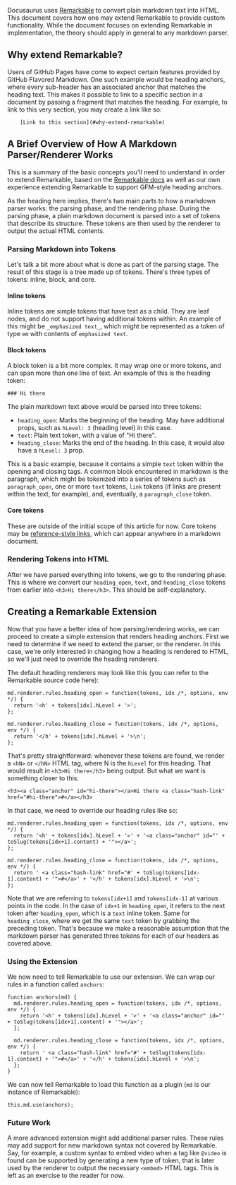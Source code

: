 Docusaurus uses [Remarkable](https://github.com/jonschlinkert/remarkable) to convert plain markdown text into HTML. This document covers how one may extend Remarkable to provide custom functionality. While the document focuses on extending Remarkable in implementation, the theory should apply in general to any markdown parser.

## Why extend Remarkable?

Users of GitHub Pages have come to expect certain features provided by GitHub Flavored Markdown. One such example would be heading anchors, where every sub-header has an associated anchor that matches the heading text. This makes it possible to link to a specific section in a document by passing a fragment that matches the heading. For example, to link to this very section, you may create a link like so:

```
    [Link to this section](#why-extend-remarkable)
```

## A Brief Overview of How A Markdown Parser/Renderer Works

This is a summary of the basic concepts you'll need to understand in order to extend Remarkable, based on the [Remarkable docs](https://github.com/jonschlinkert/remarkable/tree/master/docs) as well as our own experience extending Remarkable to support GFM-style heading anchors.

As the heading here implies, there's two main parts to how a markdown parser works: the parsing phase, and the rendering phase. During the parsing phase, a plain markdown document is parsed into a set of tokens that describe its structure. These tokens are then used by the renderer to output the actual HTML contents.

### Parsing Markdown into Tokens

Let's talk a bit more about what is done as part of the parsing stage. The result of this stage is a tree made up of tokens. There's three types of tokens: inline, block, and core.

#### Inline tokens

Inline tokens are simple tokens that have text as a child. They are leaf nodes, and do not support having additional tokens within. An example of this might be `_emphasized text_`, which might be represented as a token of type `em` with contents of `emphasized text`.

#### Block tokens

A block token is a bit more complex. It may wrap one or more tokens, and can span more than one line of text. An example of this is the heading token:

```
### Hi there
```

The plain markdown text above would be parsed into three tokens:

- `heading_open`: Marks the beginning of the heading. May have additional props, such as `hLevel: 3` (heading level) in this case.
- `text`: Plain text token, with a value of "Hi there".
- `heading_close`: Marks the end of the heading. In this case, it would also have a `hLevel: 3` prop.

This is a basic example, because it contains a simple `text` token within the opening and closing tags. A common block encountered in markdown is the paragraph, which might be tokenized into a series of tokens such as `paragraph_open`, one or more `text` tokens, `link` tokens (if links are present within the text, for example), and, eventually, a `paragraph_close` token.

#### Core tokens

These are outside of the initial scope of this article for now. Core tokens may be [reference-style links](https://github.github.com/gfm/#link-reference-definitions), which can appear anywhere in a markdown document.

### Rendering Tokens into HTML

After we have parsed everything into tokens, we go to the rendering phase. This is where we convert our `heading_open`, `text`, and `heading_close` tokens from earlier into `<h3>Hi there</h3>`. This should be self-explanatory.

## Creating a Remarkable Extension

Now that you have a better idea of how parsing/rendering works, we can proceed to create a simple extension that renders heading anchors. First we need to determine if we need to extend the parser, or the renderer. In this case, we're only interested in changing how a heading is rendered to HTML, so we'll just need to override the heading renderers.

The default heading renderers may look like this (you can refer to the Remarkable source code here):

```
md.renderer.rules.heading_open = function(tokens, idx /*, options, env */) {
  return '<h' + tokens[idx].hLevel + '>';
};

md.renderer.rules.heading_close = function(tokens, idx /*, options, env */) {
  return '</h' + tokens[idx].hLevel + '>\n';
};
```

That's pretty straightforward: whenever these tokens are found, we render a `<hN>` or `</hN>` HTML tag, where N is the `hLevel` for this heading. That would result in `<h3>Hi there</h3>` being output. But what we want is something closer to this:

```
<h3><a class="anchor" id="hi-there"></a>Hi there <a class="hash-link" href="#hi-there">#</a></h3>
```

In that case, we need to override our heading rules like so:

```
md.renderer.rules.heading_open = function(tokens, idx /*, options, env */) {
  return '<h' + tokens[idx].hLevel + '>' + '<a class="anchor" id="' + toSlug(tokens[idx+1].content) + '"></a>';
};

md.renderer.rules.heading_close = function(tokens, idx /*, options, env */) {
  return ' <a class="hash-link" href="#' + toSlug(tokens[idx-1].content) + '">#</a>' + '</h' + tokens[idx].hLevel + '>\n';
};
```

Note that we are referring to `tokens[idx+1]` and `tokens[idx-1]` at various points in the code. In the case of `idx+1` in `heading_open`, it refers to the next token after `heading_open`, which is a `text` inline token. Same for `heading_close`, where we get the same `text` token by grabbing the preceding token. That's because we make a reasonable assumption that the markdown parser has generated three tokens for each of our headers as covered above.

### Using the Extension

We now need to tell Remarkable to use our extension. We can wrap our rules in a function called `anchors`:

```
function anchors(md) {
  md.renderer.rules.heading_open = function(tokens, idx /*, options, env */) {
    return '<h' + tokens[idx].hLevel + '>' + '<a class="anchor" id="' + toSlug(tokens[idx+1].content) + '"></a>';
  };

  md.renderer.rules.heading_close = function(tokens, idx /*, options, env */) {
    return ' <a class="hash-link" href="#' + toSlug(tokens[idx-1].content) + '">#</a>' + '</h' + tokens[idx].hLevel + '>\n';
  };
}
```

We can now tell Remarkable to load this function as a plugin (`md` is our instance of Remarkable):

```
this.md.use(anchors);
```

### Future Work

A more advanced extension might add additional parser rules. These rules may add support for new markdown syntax not covered by Remarkable. Say, for example, a custom syntax to embed video when a tag like `@video` is found can be supported by generating a new type of token, that is later used by the renderer to output the necessary `<embed>` HTML tags. This is left as an exercise to the reader for now.